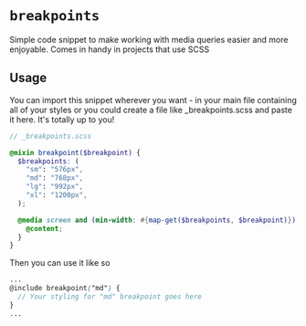 # `breakpoints`

Simple code snippet to make working with media queries easier and more enjoyable. Comes in handy in projects that use SCSS

## Usage

You can import this snippet wherever you want - in your main file containing all of your styles or you could create a file like _breakpoints.scss and paste it here. It's totally up to you!

```scss
// _breakpoints.scss

@mixin breakpoint($breakpoint) {
  $breakpoints: (
    "sm": "576px",
    "md": "768px",
    "lg": "992px",
    "xl": "1200px",
  );

  @media screen and (min-width: #{map-get($breakpoints, $breakpoint)}) {
    @content;
  }
}
```

Then you can use it like so

```scss
...
@include breakpoint("md") {
  // Your styling for "md" breakpoint goes here
}
...
```


